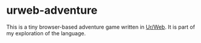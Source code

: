 # urweb-adventure

This is a tiny browser-based adventure game written in [Ur/Web](http://www.impredicative.com/ur/). It is part of my exploration of the language.
